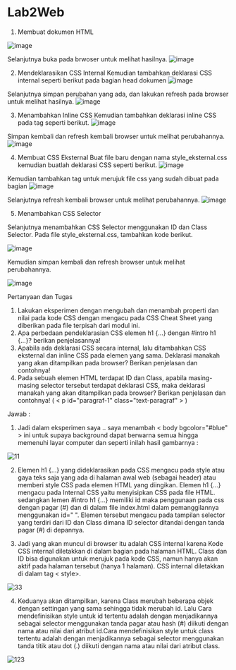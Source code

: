 # Lab2Web

1.	Membuat dokumen HTML

![image](https://user-images.githubusercontent.com/56387936/114257177-41c7af00-99e8-11eb-8335-a665423ec47f.png)

Selanjutnya buka pada brwoser untuk melihat hasilnya.
![image](https://user-images.githubusercontent.com/56387936/114257222-7fc4d300-99e8-11eb-8e91-0e0cc22f86c9.png)

2.	Mendeklarasikan CSS Internal 
Kemudian tambahkan deklarasi CSS internal seperti berikut pada bagian head dokumen
![image](https://user-images.githubusercontent.com/56387936/114257252-c4506e80-99e8-11eb-9675-47aa3610b972.png)

Selanjutnya simpan perubahan yang ada, dan lakukan refresh pada browser untuk melihat hasilnya.
![image](https://user-images.githubusercontent.com/56387936/114257276-04175600-99e9-11eb-9757-54369118434c.png)

3.	Menambahkan Inline CSS 
Kemudian tambahkan deklarasi inline CSS pada tag seperti berikut.
![image](https://user-images.githubusercontent.com/56387936/114257330-75570900-99e9-11eb-9948-07044d2c3ed0.png)

Simpan kembali dan refresh kembali browser untuk melihat perubahannya.
![image](https://user-images.githubusercontent.com/56387936/114257370-c7982a00-99e9-11eb-8ef7-a5e936c4caa1.png)

4.	Membuat CSS Eksternal
 Buat file baru dengan nama style_eksternal.css kemudian buatlah deklarasi CSS seperti berikut.
![image](https://user-images.githubusercontent.com/56387936/114257413-18a81e00-99ea-11eb-8dc0-3bc806e53191.png)

Kemudian tambahkan tag untuk merujuk file css yang sudah dibuat pada bagian
![image](https://user-images.githubusercontent.com/56387936/114257453-54db7e80-99ea-11eb-99cc-30f12e3ef519.png)

Selanjutnya refresh kembali browser untuk melihat perubahannya.
![image](https://user-images.githubusercontent.com/56387936/114257483-9704c000-99ea-11eb-972b-5bd52e23f4a7.png)

5.	Menambahkan CSS Selector 

Selanjutnya menambahkan CSS Selector menggunakan ID dan Class Selector. Pada file style_eksternal.css, tambahkan kode berikut.

![image](https://user-images.githubusercontent.com/56387936/114257539-cfa49980-99ea-11eb-9520-49e1699e2019.png)

Kemudian simpan kembali dan refresh browser untuk melihat perubahannya.

![image](https://user-images.githubusercontent.com/56387936/114257889-17c4bb80-99ed-11eb-9036-b02f8da47a1a.png)

Pertanyaan dan Tugas

1.	Lakukan eksperimen dengan mengubah dan menambah properti dan nilai pada kode CSS dengan mengacu pada CSS Cheat Sheet yang diberikan pada file terpisah dari modul ini. 
2.	Apa perbedaan pendeklarasian CSS elemen h1 {...} dengan #intro h1 {...}? berikan penjelasannya! 
3.	Apabila ada deklarasi CSS secara internal, lalu ditambahkan CSS eksternal dan inline CSS pada elemen yang sama. Deklarasi manakah yang akan ditampilkan pada browser? Berikan penjelasan dan contohnya! 
4.	Pada sebuah elemen HTML terdapat ID dan Class, apabila masing-masing selector tersebut terdapat deklarasi CSS, maka deklarasi manakah yang akan ditampilkan pada browser? Berikan penjelasan dan contohnya! (  < p id="paragraf-1" class="text-paragraf" > )

Jawab :

1.	Jadi dalam eksperimen saya .. saya menambah < body bgcolor="#blue" > ini untuk supaya background dapat berwarna semua hingga memenuhi layar computer dan seperti inilah hasil gambarnya : 

![11](https://user-images.githubusercontent.com/56387936/114258554-6d02cc00-99f1-11eb-943b-dd3a09402540.JPG)

2. Elemen h1 {...} yang dideklarasikan pada CSS mengacu pada style atau gaya teks saja yang ada di halaman awal web (sebagai header) atau memberi style CSS pada elemen HTML yang diingikan. Elemen h1 {...} mengacu pada Internal CSS yaitu menyisipkan CSS pada file HTML. sedangkan lemen #intro h1 {...} memiliki id maka penggunaan pada css dengan pagar (#) dan di dalam file index.html dalam pemanggilannya menggunakan id=" ". Elemen tersebut mengacu pada tampilan selector yang terdiri dari ID dan Class dimana ID selector ditandai dengan tanda pagar (#) di depannya.

3. 	Jadi yang akan muncul di browser itu adalah CSS internal karena Kode CSS internal diletakkan di dalam bagian pada halaman HTML. Class dan ID bisa digunakan untuk merujuk pada kode CSS, namun hanya akan aktif pada halaman tersebut (hanya 1 halaman). CSS internal diletakkan di dalam tag < style></style >.

![33](https://user-images.githubusercontent.com/56387936/114258828-84db4f80-99f3-11eb-9650-9f49d116bf3d.JPG)

4. Keduanya akan ditampilkan, karena Class merubah beberapa objek dengan settingan 
yang sama sehingga tidak merubah id. Lalu Cara mendefinisikan style untuk id tertentu 
adalah dengan menjadikannya sebagai selector menggunakan tanda pagar atau hash (#) 
diikuti dengan nama atau nilai dari atribut id.Cara mendefinisikan style untuk class 
tertentu adalah dengan menjadikannya sebagai selector menggunakan tanda titik atau dot 
(.) diikuti dengan nama atau nilai dari atribut class.

![123](https://user-images.githubusercontent.com/56387936/114258868-ee5b5e00-99f3-11eb-8967-26b067fbbe97.JPG)
